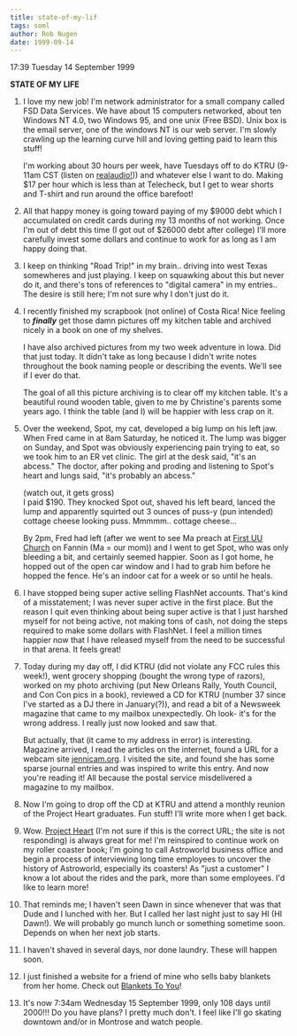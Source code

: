 ```yaml
---
title: state-of-my-lif
tags: soml
author: Rob Nugen
date: 1999-09-14
---
```


<p class=date>17:39 Tuesday 14 September 1999</p>

<p><b>STATE OF MY LIFE</b>

<p><ol>

<p><li>I love my new job!  I'm network administrator for a small company called FSD Data Services.  We have about 15 computers networked, about ten Windows NT 4.0, two Windows 95, and one unix (Free BSD).  Unix box is the email server, one of the windows NT is our web server.  I'm slowly crawling up the learning curve hill and loving getting paid to learn this stuff!

<p>I'm working about 30 hours per week, have Tuesdays off to do KTRU (9-11am CST (listen on <a href="http://www.ktru.org/realaudio.html">realaudio!</a>)) and whatever else I want to do.  Making $17 per hour which is less than at Telecheck, but I get to wear shorts and T-shirt and run around the office barefoot!</li>

<p><li>All that happy money is going toward paying of my $9000 debt which I accumulated on credit cards during my 13 months of not working.  Once I'm out of debt this time (I got out of $26000 debt after college) I'll more carefully invest some dollars and continue to work for as long as I am happy doing that.</li>

<p><li>I keep on thinking "Road Trip!" in my brain.. driving into west Texas somewheres and just playing.  I keep on squawking about this but never do it, and there's tons of references to "digital camera" in my entries..  The desire is still here; I'm not sure why I don't just do it.</li>

<p><li>I recently finished my scrapbook (not online) of Costa Rica!  Nice feeling to <em><b>finally</b></em> get those damn pictures off my kitchen table and archived nicely in a book on one of my shelves.

<p>I have also archived pictures from my two week adventure in Iowa.  Did that just today.  It didn't take as long because I didn't write notes throughout the book naming people or describing the events. We'll see if I ever do that.

<p>The goal of all this picture archiving is to clear off my kitchen table. It's a beautiful round wooden table, given to me by Christine's parents some years ago.  I think the table (and I) will be happier with less crap on it.</li>

<p><li>Over the weekend, Spot, my cat, developed a big lump on his left jaw.  When Fred came in at 8am Saturday, he noticed it.  The lump was bigger on Sunday, and Spot was obviously experiencing pain trying to eat, so we took him to an ER vet clinic.  The girl at the desk said, "it's an abcess."  The doctor, after poking and proding and listening to Spot's heart and lungs said, "it's probably an abcess."

<p>(watch out, it gets gross)
<br>I paid $190.  They knocked Spot out, shaved his left beard, lanced the lump and apparently squirted out 3 ounces of puss-y (pun intended) cottage cheese looking puss.   Mmmmm.. cottage cheese...

<p>By 2pm, Fred had left (after we went to see Ma preach at <a href="http://www.firstuu.org">First UU Church</a> on Fannin (Ma = our mom)) and I went to get Spot, who was only bleeding a bit, and certainly seemed happier.  Soon as I got home, he hopped out of the open car window and I had to grab him before he hopped the fence.  He's an indoor cat for a week or so until he heals.</li>

<p><li>I have stopped being super active selling FlashNet accounts. That's kind of a misstatement; I was never super active in the first place. But the reason I quit even thinking about being super active is that I just harshed myself for not being active, not making tons of cash, not doing the steps required to make some dollars with FlashNet.  I feel a million times happier now that I have released myself from the need to be successful in that arena.  It feels great!</li>

<p><li>Today during my day off, I did KTRU (did not violate any FCC rules this week!), went grocery shopping (bought the wrong type of razors), worked on my photo archiving (put New Orleans Rally, Youth Council, and Con Con pics in a book), reviewed a CD for KTRU (number 37 since I've started as a DJ there in January(?)), and read a bit of a Newsweek magazine that came to my mailbox unexpectedly.  Oh look- it's for the wrong address.  I really just now looked and saw that.

<p>But actually, that (it came to my address in error) is interesting.  Magazine arrived, I read the articles on the internet, found a URL for a webcam site <a href="http://www.jennicam.org">jennicam.org</a>.  I visited the site, and found she has some sparse journal entries and was inspired to write this entry.  And now you're reading it!  All because the postal service misdelivered a magazine to my mailbox.</li>

<p><li>Now I'm going to drop off the CD at KTRU and attend a monthly reunion of the Project Heart graduates.  Fun stuff!  I'll write more when I get back.</li>

<p><li>Wow.  <a href="http://www.jeffdurstconsulting.com/heart">Project Heart</a> (I'm not sure if this is the correct URL; the site is not responding) is always great for me!  I'm reinspired to continue work on my roller coaster book; I'm going to call Astroworld business office and begin a process of interviewing long time employees to uncover the history of Astroworld, especially its coasters!  As "just a customer" I know a lot about the rides and the park, more than some employees.  I'd like to learn more!</li>

<p><li>That reminds me; I haven't seen Dawn in since whenever that was that Dude and I lunched with her.  But I called her last night just to say HI (HI Dawn!).  We will probably go munch lunch or something sometime soon. Depends on when her next job starts.</li>

<p><li>I haven't shaved in several days, nor done laundry.  These will happen soon.</li>

<p><li>I just finished a website for a friend of mine who sells baby blankets from her home.  Check out <a href="http://www.blanketstoyou.com">Blankets To You</a>!</li>

<p><li>It's now 7:34am Wednesday 15 September 1999, only 108 days until 2000!!!  Do you have plans?  I pretty much don't.  I feel like I'll go skating downtown and/or in Montrose and watch people.</li>
</ol>
